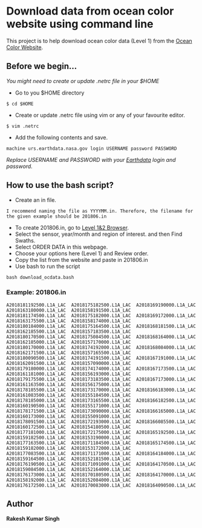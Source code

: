 # Download data from ocean color website using command line

This project is to help download ocean color data (Level 1) from the [Ocean Color Website](https://oceancolor.gsfc.nasa.gov/).

## Before we begin...
*You might need to create or update .netrc file in your $HOME*
* Go to you $HOME directory
```
$ cd $HOME
```
* Create or update .netrc file using vim or any of your favourite editor.
```
$ vim .netrc
```
* Add the following contents and save.
```
machine urs.earthdata.nasa.gov login USERNAME password PASSWORD
```
*Replace USERNAME and PASSWORD with your [Earthdata](https://urs.earthdata.nasa.gov/) login and password.*

## How to use the bash script?
* Create an in file.
```
I recommend naming the file as YYYYMM.in. Therefore, the filename for the given example should be 201806.in
```
* To create 201806.in, go to [Level 1&2 Browser](https://oceancolor.gsfc.nasa.gov/cgi/browse.pl?sen=amod).
* Select the sensor, year/month and region of interest. and then Find Swaths.
* Select ORDER DATA in this webpage.
* Choose your options here (Level 1) and Review order.
* Copy the list from the website and paste in 201806.in
* Use bash to run the script
```
bash download_ocdata.bash
```

### Example: 201806.in
```
A2018181192500.L1A_LAC	A2018175182500.L1A_LAC	A2018169190000.L1A_LAC	A2018163180000.L1A_LAC	A2018158191500.L1A_LAC
A2018181174500.L1A_LAC	A2018175182000.L1A_LAC	A2018169172000.L1A_LAC	A2018163175500.L1A_LAC	A2018158174000.L1A_LAC
A2018180184000.L1A_LAC	A2018175164500.L1A_LAC	A2018168181500.L1A_LAC	A2018162185500.L1A_LAC	A2018157183500.L1A_LAC
A2018180170500.L1A_LAC	A2018175084500.L1A_LAC	A2018168164000.L1A_LAC	A2018162185000.L1A_LAC	A2018157170000.L1A_LAC
A2018180170000.L1A_LAC	A2018174192000.L1A_LAC	A2018168084000.L1A_LAC	A2018162171500.L1A_LAC	A2018157165500.L1A_LAC
A2018180090500.L1A_LAC	A2018174191500.L1A_LAC	A2018167191000.L1A_LAC	A2018162091500.L1A_LAC	A2018157090000.L1A_LAC
A2018179180000.L1A_LAC	A2018174174000.L1A_LAC	A2018167173500.L1A_LAC	A2018161181000.L1A_LAC	A2018156193000.L1A_LAC
A2018179175500.L1A_LAC	A2018173183500.L1A_LAC	A2018167173000.L1A_LAC	A2018161163500.L1A_LAC	A2018156175000.L1A_LAC
A2018178185500.L1A_LAC	A2018173170000.L1A_LAC	A2018166183000.L1A_LAC	A2018161083500.L1A_LAC	A2018155184500.L1A_LAC
A2018178185000.L1A_LAC	A2018173165500.L1A_LAC	A2018166182500.L1A_LAC	A2018160190500.L1A_LAC	A2018155171000.L1A_LAC
A2018178171500.L1A_LAC	A2018173090000.L1A_LAC	A2018166165000.L1A_LAC	A2018160173000.L1A_LAC	A2018155091000.L1A_LAC
A2018178091500.L1A_LAC	A2018172193000.L1A_LAC	A2018166085500.L1A_LAC	A2018160172500.L1A_LAC	A2018154180500.L1A_LAC
A2018177181000.L1A_LAC	A2018172175000.L1A_LAC	A2018165192500.L1A_LAC	A2018159182500.L1A_LAC	A2018153190000.L1A_LAC
A2018177163500.L1A_LAC	A2018171184500.L1A_LAC	A2018165174500.L1A_LAC	A2018159182000.L1A_LAC	A2018153172000.L1A_LAC
A2018177083500.L1A_LAC	A2018171171000.L1A_LAC	A2018164184000.L1A_LAC	A2018159164500.L1A_LAC	A2018152181500.L1A_LAC
A2018176190500.L1A_LAC	A2018171091000.L1A_LAC	A2018164170500.L1A_LAC	A2018159084500.L1A_LAC	A2018152164000.L1A_LAC
A2018176173000.L1A_LAC	A2018170180500.L1A_LAC	A2018164170000.L1A_LAC	A2018158192000.L1A_LAC	A2018152084000.L1A_LAC
A2018176172500.L1A_LAC	A2018170083000.L1A_LAC	A2018164090500.L1A_LAC
```

## Author

**Rakesh Kumar Singh**

